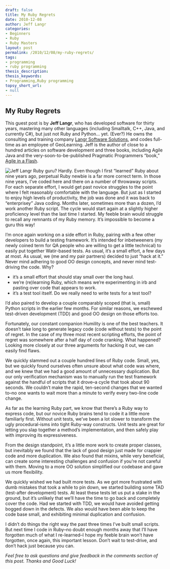 ```yaml
---
draft: false
title: My Ruby Regrets
date: 2010-12-08
author: Jeff Langr
categories:
- Beginners
- Ruby
- Ruby Masters
layout: post
permalink: /2010/12/08/my-ruby-regrets/
tags:
- programming
- ruby programming
thesis_description:
thesis_keywords:
- Programming,Ruby programming
topsy_short_url:
- null
---
```

## My Ruby Regrets

This guest post is by **Jeff Langr**, who has developed software for
thirty years, mastering many other languages (including Smalltalk, C++,
Java, and currently C\#), but just not Ruby and Python… yet. (Ever?) He
owns the consulting and training company<!--more--> [Langr Software
Solutions](http://langrsoft.com/), and codes full-time as an employee of
GeoLearning. Jeff is the author of close to a hundred articles on
software development and three books, including Agile Java and the
very-soon-to-be-published Pragmatic Programmers “book,” [Agile in a
Flash](http://agileinaflash.blogspot.com/).

![Jeff Langr](http://rubylearning.com/images/jefflangr.jpg "Jeff Langr")
Ruby guru? Hardly. Even though I first “learned” Ruby about nine years
ago, perpetual Ruby newbie is a far more correct term. In those nine
years, I’ve coded here and there on a number of throwaway scripts. For
each separate effort, I would get past novice struggles to the point
where I felt reasonably comfortable with the language. But just as I
started to enjoy high levels of productivity, the job was done and it
was back to “enterprisey” Java coding. Months later, sometimes more than
a dozen, I’d work another Ruby script. The cycle would start again at a
slightly higher proficiency level than the last time I started. My
feeble brain would struggle to recall any remnants of my Ruby memory.
It’s impossible to become a guru this way!

I’m once again working on a side effort in Ruby, pairing with a few
other developers to build a testing framework. It’s intended for
inbetweeners (my newly coined term for QA people who are willing to get
a little technical) to easily put together Watir-based tests. As usual,
it’s a small effort, a few days at most. As usual, we (me and my pair
partners) decided to just “hack at it.” Never mind adhering to good OO
design concepts, and never mind test-driving the code. Why?

-   it’s a small effort that should stay small over the long haul.
-   we’re (re)learning Ruby, which means we’re experimenting in irb and
    pasting over code that appears to work.
-   it’s a test tool itself. Do we really need to write tests for a test
    tool?

I’d also paired to develop a couple comparably scoped (that is, small)
Python scripts in the earlier few months. For similar reasons, we
eschewed test-driven development (TDD) and good OO design on those
efforts too.

Fortunately, our constant companion Humility is one of the best
teachers. It doesn’t take long to generate legacy code (code without
tests) to the point of regret. In the case of my three most recent
scripting efforts, the point of regret was somewhere after a half day of
code cranking. What happened? Looking more closely at our three
arguments for hacking it out, we can easily find flaws.

We quickly slammed out a couple hundred lines of Ruby code. Small, yes,
but we quickly found ourselves often unsure about what code was where,
and we knew that we had a good amount of unnecessary duplication. But
our only verification mechanism was to manually run the test framework
against the handful of scripts that it drove–a cycle that took about 90
seconds. We couldn’t make the rapid, ten-second changes that we wanted
to–no one wants to wait more than a minute to verify every two-line code
change.

As far as the learning Ruby part, we know that there’s a Ruby way to
express code, but our novice Ruby brains tend to code it a little more
familiarly first. Without unit tests, we’ve been a lot slower to
transform the ugly procedural-isms into tight Ruby-way constructs. Unit
tests are great for letting you slap together a method’s implementation,
and then safely play with improving its expressiveness.

From the design standpoint, it’s a little more work to create proper
classes, but inevitably we found that the lack of good design just made
for crappier code and more duplication. We also found that mixins, while
very beneficial, can create some interesting challenges and confusion if
you’re not careful with them. Moving to a more OO solution simplified
our codebase and gave us more flexibility.

We quickly wished we had built more tests. As we got more frustrated
with dumb mistakes that took a while to pin down, we started building
some TAD (test-after development) tests. At least these tests let us put
a stake in the ground, but it’s unlikely that we’ll have the time to go
back and completely cover the code. Had we started with TDD, we would
have avoided getting bogged down in the defects. We also would have been
able to keep the code base small, and exhibiting minimal duplication and
confusion.

I didn’t do things the right way the past three times I’ve built small
scripts. But next time I code in Ruby–no doubt enough months away that
I’ll have forgotten much of what I re-learned–I hope my feeble brain
won’t have forgotten, once again, this important lesson. Don’t wait to
test-drive, and don’t hack just because you can.

*Feel free to ask questions and give feedback in the comments section of
this post. Thanks and Good Luck!*

